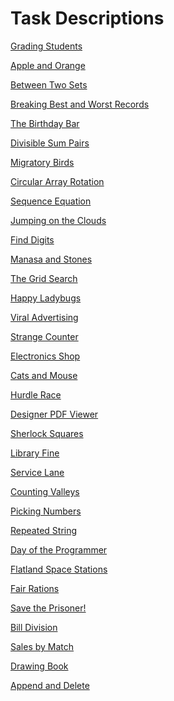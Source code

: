 # Task Descriptions

<a href = "https://www.hackerrank.com/challenges/grading/problem">Grading Students</a>

<a href = "https://www.hackerrank.com/challenges/apple-and-orange/problem">Apple and Orange</a>

<a href = "https://www.hackerrank.com/challenges/between-two-sets/problem">Between Two Sets</a>

<a href = "https://www.hackerrank.com/challenges/breaking-best-and-worst-records/problem">Breaking Best and Worst Records</a>

<a href = "https://www.hackerrank.com/challenges/the-birthday-bar/problem">The Birthday Bar</a>

<a href = "https://www.hackerrank.com/challenges/divisible-sum-pairs/problem">Divisible Sum Pairs</a>

<a href = "https://www.hackerrank.com/challenges/migratory-birds/problem">Migratory Birds</a>

<a href = "https://www.hackerrank.com/challenges/circular-array-rotation/problem">Circular Array Rotation</a>

<a href = "https://www.hackerrank.com/challenges/permutation-equation/problem">Sequence Equation</a>

<a href = "https://www.hackerrank.com/challenges/jumping-on-the-clouds">Jumping on the Clouds</a>

<a href = "https://www.hackerrank.com/challenges/find-digits/problem">Find Digits</a>

<a href = "https://www.hackerrank.com/challenges/manasa-and-stones/problem">Manasa and Stones<a>

<a href = "https://www.hackerrank.com/challenges/the-grid-search/problem">The Grid Search</a>

<a href = "https://www.hackerrank.com/challenges/happy-ladybugs/problem">Happy Ladybugs</a>

<a href = "https://www.hackerrank.com/challenges/strange-advertising/problem">Viral Advertising</a>

<a href = "https://www.hackerrank.com/challenges/strange-code/problem">Strange Counter</a>

<a href = "https://www.hackerrank.com/challenges/electronics-shop/problem">Electronics Shop</a>

<a href = "https://www.hackerrank.com/challenges/cats-and-a-mouse/problem">Cats and Mouse</a>

<a href = "https://www.hackerrank.com/challenges/the-hurdle-race/problem">Hurdle Race</a>

<a href = "https://www.hackerrank.com/challenges/designer-pdf-viewer/problem">Designer PDF Viewer</a>

<a href = "https://www.hackerrank.com/challenges/sherlock-and-squares/problem">Sherlock Squares</a>

<a href = "https://www.hackerrank.com/challenges/library-fine/problem">Library Fine</a>

<a href = "https://www.hackerrank.com/challenges/service-lane/problem">Service Lane</a>

<a href = "https://www.hackerrank.com/challenges/counting-valleys/problem">Counting Valleys</a>

<a href = "https://www.hackerrank.com/challenges/picking-numbers/problem">Picking Numbers</a>

<a href = "https://www.hackerrank.com/challenges/repeated-string/problem">Repeated String</a>

<a href = "https://www.hackerrank.com/challenges/day-of-the-programmer/problem">Day of the Programmer</a>

<a href = "https://www.hackerrank.com/challenges/flatland-space-stations/problem">Flatland Space Stations</a>

<a href = "https://www.hackerrank.com/challenges/fair-rations/problem">Fair Rations</a>

<a href = "https://www.hackerrank.com/challenges/save-the-prisoner/problem">Save the Prisoner!</a>

<a href = "https://www.hackerrank.com/challenges/bon-appetit/problem">Bill Division</a>

<a href = "https://www.hackerrank.com/challenges/sock-merchant/problem">Sales by Match</a>

<a href = "https://www.hackerrank.com/challenges/drawing-book/problem">Drawing Book</a>

<a href = "https://www.hackerrank.com/challenges/append-and-delete/problem">Append and Delete</a>

